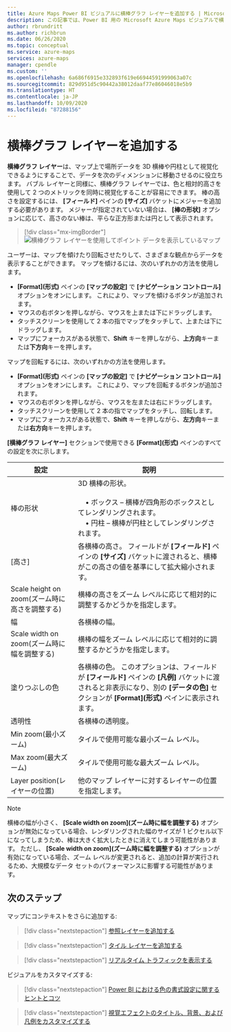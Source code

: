 ```yaml
---
title: Azure Maps Power BI ビジュアルに横棒グラフ レイヤーを追加する | Microsoft Azure Maps
description: この記事では、Power BI 用の Microsoft Azure Maps ビジュアルで横棒グラフ レイヤーを使用する方法について説明します。
author: rbrundritt
ms.author: richbrun
ms.date: 06/26/2020
ms.topic: conceptual
ms.service: azure-maps
services: azure-maps
manager: cpendle
ms.custom: ''
ms.openlocfilehash: 6a686f6915e332893f619e66944591999063a07c
ms.sourcegitcommit: 829d951d5c90442a38012daaf77e86046018e5b9
ms.translationtype: HT
ms.contentlocale: ja-JP
ms.lasthandoff: 10/09/2020
ms.locfileid: "87288156"
---
```

# <a name="add-a-bar-chart-layer"></a>横棒グラフ レイヤーを追加する

**横棒グラフ レイヤー**は、マップ上で場所データを 3D 横棒や円柱として視覚化できるようにすることで、データを次のディメンションに移動させるのに役立ちます。 バブル レイヤーと同様に、横棒グラフ レイヤーでは、色と相対的高さを使用して 2 つのメトリックを同時に視覚化することが容易にできます。 棒の高さを設定するには、 **[フィールド]** ペインの **[サイズ]** バケットにメジャーを追加する必要があります。 メジャーが指定されていない場合は、 **[棒の形状]** オプションに応じて、高さのない棒は、平らな正方形または円として表示されます。

> [!div class="mx-imgBorder"]
> ![横棒グラフ レイヤーを使用してポイント データを表示しているマップ](media/power-bi-visual/bar-chart-layer-styled.png)

ユーザーは、マップを傾けたり回転させたりして、さまざまな観点からデータを表示することができます。 マップを傾けるには、次のいずれかの方法を使用します。

-   **[Format]\(形式\)** ペインの **[マップの設定]** で **[ナビゲーション コントロール]** オプションをオンにします。 これにより、マップを傾けるボタンが追加されます。
-   マウスの右ボタンを押しながら、マウスを上または下にドラッグします。
-   タッチスクリーンを使用して 2 本の指でマップをタッチして、上または下にドラッグします。
-   マップにフォーカスがある状態で、**Shift** キーを押しながら、**上方向**キーまたは**下方向**キーを押します。

マップを回転するには、次のいずれかの方法を使用します。

-   **[Format]\(形式\)** ペインの **[マップの設定]** で **[ナビゲーション コントロール]** オプションをオンにします。 これにより、マップを回転するボタンが追加されます。
-   マウスの右ボタンを押しながら、マウスを左または右にドラッグします。
-   タッチスクリーンを使用して 2 本の指でマップをタッチし、回転します。
-   マップにフォーカスがある状態で、**Shift** キーを押しながら、**左方向**キーまたは**右方向**キーを押します。

**[横棒グラフ レイヤー]** セクションで使用できる **[Format]\(形式\)** ペインのすべての設定を次に示します。

| 設定              | 説明      |
|----------------------|------------------|
| 棒の形状            | 3D 横棒の形状。<br/><br/>&nbsp;&nbsp;&nbsp;&nbsp;• ボックス – 横棒が四角形のボックスとしてレンダリングされます。<br/>&nbsp;&nbsp;&nbsp;&nbsp;• 円柱 – 横棒が円柱としてレンダリングされます。 |
| [高さ]               | 各横棒の高さ。 フィールドが **[フィールド]** ペインの **[サイズ]** バケットに渡されると、横棒がこの高さの値を基準にして拡大縮小されます。 |
| Scale height on zoom\(ズーム時に高さを調整する\) | 横棒の高さをズーム レベルに応じて相対的に調整するかどうかを指定します。 |
| 幅                | 各横棒の幅。  |
| Scale width on zoom\(ズーム時に幅を調整する\)  | 横棒の幅をズーム レベルに応じて相対的に調整するかどうかを指定します。  |
| 塗りつぶしの色           | 各横棒の色。 このオプションは、フィールドが **[フィールド]** ペインの **[凡例]** バケットに渡されると非表示になり、別の **[データの色]** セクションが **[Format]\(形式\)** ペインに表示されます。 |
| 透明性         | 各横棒の透明度。 |
| Min zoom\(最小ズーム\)             | タイルで使用可能な最小ズーム レベル。 |
| Max zoom\(最大ズーム\)             | タイルで使用可能な最大ズーム レベル。 |
| Layer position\(レイヤーの位置\)       | 他のマップ レイヤーに対するレイヤーの位置を指定します。 |

> [!NOTE]
> 横棒の幅が小さく、 **[Scale width on zoom]\(ズーム時に幅を調整する\)** オプションが無効になっている場合、レンダリングされた幅のサイズが 1 ピクセル以下になってしまうため、棒は大きく拡大したときに消えてしまう可能性があります。 ただし、 **[Scale width on zoom]\(ズーム時に幅を調整する\)** オプションが有効になっている場合、ズーム レベルが変更されると、追加の計算が実行されるため、大規模なデータ セットのパフォーマンスに影響する可能性があります。

## <a name="next-steps"></a>次のステップ

マップにコンテキストをさらに追加する:

> [!div class="nextstepaction"]
> [参照レイヤーを追加する](power-bi-visual-add-reference-layer.md)

> [!div class="nextstepaction"]
> [タイル レイヤーを追加する](power-bi-visual-add-tile-layer.md)

> [!div class="nextstepaction"]
> [リアルタイム トラフィックを表示する](power-bi-visual-show-real-time-traffic.md)

ビジュアルをカスタマイズする:

> [!div class="nextstepaction"]
> [Power BI における色の書式設定に関するヒントとコツ](https://docs.microsoft.com/power-bi/visuals/service-tips-and-tricks-for-color-formatting)

> [!div class="nextstepaction"]
> [視覚エフェクトのタイトル、背景、および凡例をカスタマイズする](https://docs.microsoft.com/power-bi/visuals/power-bi-visualization-customize-title-background-and-legend)
